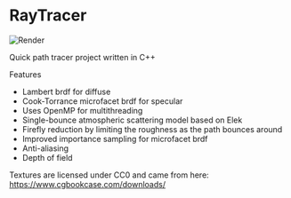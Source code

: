 # RayTracer

![Render](/RayTracer/Render.png)

Quick path tracer project written in C++ 

Features
- Lambert brdf for diffuse
- Cook-Torrance microfacet brdf for specular
- Uses OpenMP for multithreading
- Single-bounce atmospheric scattering model based on Elek
- Firefly reduction by limiting the roughness as the path bounces around
- Improved importance sampling for microfacet brdf
- Anti-aliasing
- Depth of field

Textures are licensed under CC0 and came from here: https://www.cgbookcase.com/downloads/
